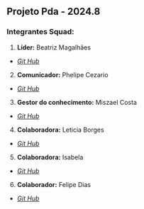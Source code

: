 ## Projeto Pda - 2024.8

### Integrantes Squad:
1. **Líder:** Beatriz Magalhães
- _[Git Hub](https://github.com/l1Beatriz)_
2. **Comunicador:** Phelipe Cezario
- _[Git Hub](https://github.com/hestturia)_
3. **Gestor do conhecimento:** Miszael Costa
- _[Git Hub](https://github.com/minu1123)_
4. **Colaboradora:** Leticia Borges
- _[Git Hub](https://github.com/LeticiaBorges06)_
5. **Colaboradora:** Isabela
- _[Git Hub](#)_
6. **Colaborador:** Felipe Dias
- _[Git Hub](#)_

<p></p>
